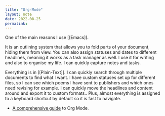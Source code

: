 ```yaml
---
title: "Org-Mode"
layout: note
date: 2022-08-25
permalink:
---
```


One of the main reasons I use [[Emacs]].

It is an outlining system that allows you to fold parts of your document, hiding them from view. You can also assign statuses and dates to different headlines, meaning it works as a task manager as well. I use it for writing and also to organise my life. I can quickly capture notes and tasks.

Everything is in [[Plain-Text]]. I can quickly search through multiple documents to find what I want. I have custom statuses set up for different files, so I can see which poems I have sent to publishers and which ones need revising for example. I can quickly move the headlines and content around and export it to custom formats.. Plus, almost everything is assigned to a keyboard shortcut by default so it is fast to navigate.

-   <a href="http://doc.norang.ca/org-mode.html" >A comprehensive guide</a> to Org Mode.

